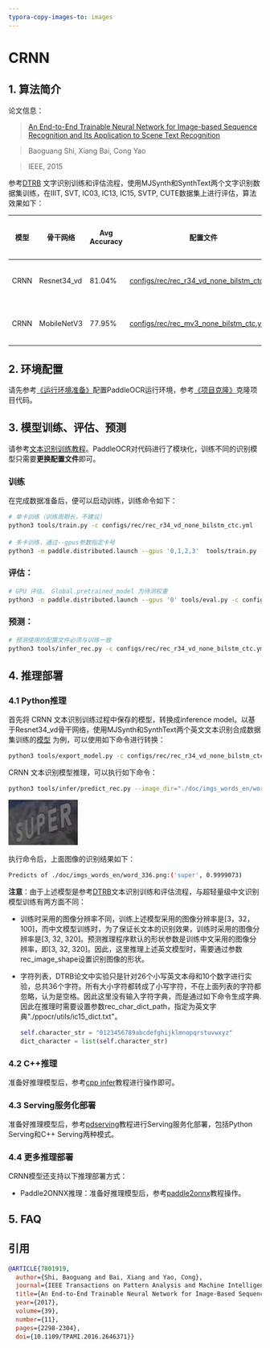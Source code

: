 ```yaml
---
typora-copy-images-to: images
---
```


# CRNN
## 1. 算法简介

论文信息：
> [An End-to-End Trainable Neural Network for Image-based Sequence Recognition and Its Application to Scene Text Recognition](https://arxiv.org/abs/1507.05717)

> Baoguang Shi, Xiang Bai, Cong Yao

> IEEE, 2015

参考[DTRB](https://arxiv.org/abs/1904.01906) 文字识别训练和评估流程，使用MJSynth和SynthText两个文字识别数据集训练，在IIIT, SVT, IC03, IC13, IC15, SVTP, CUTE数据集上进行评估，算法效果如下：

|模型|骨干网络|Avg Accuracy|配置文件|下载链接|
|---|---|---|---|---|
|CRNN|Resnet34_vd|81.04%|[configs/rec/rec_r34_vd_none_bilstm_ctc.yml](../../configs/rec/rec_r34_vd_none_bilstm_ctc.yml)|[训练模型](https://paddleocr.bj.bcebos.com/dygraph_v2.0/en/rec_r34_vd_none_bilstm_ctc_v2.0_train.tar)|
|CRNN|MobileNetV3|77.95%|[configs/rec/rec_mv3_none_bilstm_ctc.yml](../../configs/rec/rec_mv3_none_bilstm_ctc.yml)|[训练模型](https://paddleocr.bj.bcebos.com/dygraph_v2.0/en/rec_mv3_none_bilstm_ctc_v2.0_train.tar)|

## 2. 环境配置
请先参考[《运行环境准备》](./environment.md)配置PaddleOCR运行环境，参考[《项目克隆》](./clone.md)克隆项目代码。

## 3. 模型训练、评估、预测
请参考[文本识别训练教程](./recognition.md)。PaddleOCR对代码进行了模块化，训练不同的识别模型只需要**更换配置文件**即可。

### 训练

在完成数据准备后，便可以启动训练，训练命令如下：

```bash
# 单卡训练（训练周期长，不建议）
python3 tools/train.py -c configs/rec/rec_r34_vd_none_bilstm_ctc.yml

# 多卡训练，通过--gpus参数指定卡号
python3 -m paddle.distributed.launch --gpus '0,1,2,3'  tools/train.py -c rec_r34_vd_none_bilstm_ctc.yml
```

### 评估：
```bash
# GPU 评估， Global.pretrained_model 为待测权重
python3 -m paddle.distributed.launch --gpus '0' tools/eval.py -c configs/rec/rec_r34_vd_none_bilstm_ctc.yml -o Global.pretrained_model={path/to/weights}/best_accuracy
```

### 预测：
```bash
# 预测使用的配置文件必须与训练一致
python3 tools/infer_rec.py -c configs/rec/rec_r34_vd_none_bilstm_ctc.yml -o Global.pretrained_model={path/to/weights}/best_accuracy Global.infer_img=doc/imgs_words/en/word_1.png
```

## 4. 推理部署
### 4.1 Python推理

首先将 CRNN 文本识别训练过程中保存的模型，转换成inference model。以基于Resnet34_vd骨干网络，使用MJSynth和SynthText两个英文文本识别合成数据集训练的[模型](https://paddleocr.bj.bcebos.com/dygraph_v2.0/en/rec_r34_vd_none_bilstm_ctc_v2.0_train.tar) 为例，可以使用如下命令进行转换：
```bash
python3 tools/export_model.py -c configs/rec/rec_r34_vd_none_bilstm_ctc.yml -o Global.pretrained_model=./rec_r34_vd_none_bilstm_ctc_v2.0_train/best_accuracy  Global.save_inference_dir=./inference/rec_crnn
```

CRNN 文本识别模型推理，可以执行如下命令：
```bash
python3 tools/infer/predict_rec.py --image_dir="./doc/imgs_words_en/word_336.png" --rec_model_dir="./inference/rec_crnn/" --rec_image_shape="3, 32, 100" --rec_char_dict_path="./ppocr/utils/ic15_dict.txt"
```

![img](./images/word_336-20240705082445918.png)

执行命令后，上面图像的识别结果如下：
```bash
Predicts of ./doc/imgs_words_en/word_336.png:('super', 0.9999073)
```

**注意**：由于上述模型是参考[DTRB](https://arxiv.org/abs/1904.01906)文本识别训练和评估流程，与超轻量级中文识别模型训练有两方面不同：

- 训练时采用的图像分辨率不同，训练上述模型采用的图像分辨率是[3，32，100]，而中文模型训练时，为了保证长文本的识别效果，训练时采用的图像分辨率是[3, 32, 320]。预测推理程序默认的形状参数是训练中文采用的图像分辨率，即[3, 32, 320]。因此，这里推理上述英文模型时，需要通过参数rec_image_shape设置识别图像的形状。
- 字符列表，DTRB论文中实验只是针对26个小写英文本母和10个数字进行实验，总共36个字符。所有大小字符都转成了小写字符，不在上面列表的字符都忽略，认为是空格。因此这里没有输入字符字典，而是通过如下命令生成字典.因此在推理时需要设置参数rec_char_dict_path，指定为英文字典"./ppocr/utils/ic15_dict.txt"。

  ```python
  self.character_str = "0123456789abcdefghijklmnopqrstuvwxyz"
  dict_character = list(self.character_str)
  ```


### 4.2 C++推理
准备好推理模型后，参考[cpp infer](../../deploy/cpp_infer/)教程进行操作即可。

### 4.3 Serving服务化部署
准备好推理模型后，参考[pdserving](../../deploy/pdserving/)教程进行Serving服务化部署，包括Python Serving和C++ Serving两种模式。

### 4.4 更多推理部署
CRNN模型还支持以下推理部署方式：

- Paddle2ONNX推理：准备好推理模型后，参考[paddle2onnx](../../deploy/paddle2onnx/)教程操作。

## 5. FAQ

## 引用
```bibtex
@ARTICLE{7801919,
  author={Shi, Baoguang and Bai, Xiang and Yao, Cong},
  journal={IEEE Transactions on Pattern Analysis and Machine Intelligence},
  title={An End-to-End Trainable Neural Network for Image-Based Sequence Recognition and Its Application to Scene Text Recognition},
  year={2017},
  volume={39},
  number={11},
  pages={2298-2304},
  doi={10.1109/TPAMI.2016.2646371}}
```
